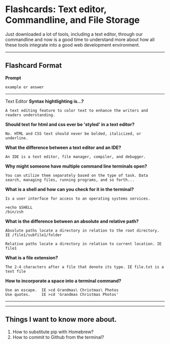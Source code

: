 # Flashcards: Text editor, Commandline, and File Storage

Just downloaded a lot of tools, including a text editor, through our commandline and now is a good time to understand more about how all these tools integrate into a good web development environment.

___
## Flashcard Format
**Prompt**
```
example or answer
```
---

Text Editor
**Syntax hightlighting is...?**
```
A text editing feature to color text to enhance the writers and readers understanding.
```


**Should text for html and css ever be 'styled' in a text editor?**
```
No. HTML and CSS text should never be bolded, italicized, or underline.
```


**What the difference between a text editor and an IDE?**
```
An IDE is a text editor, file manager, compiler, and debugger. 
```

**Why might someone have multiple command line terminals open?**
```
You can utilize them separately based on the type of task. Data search, managing files, running programs, and so forth...
```

**What is a shell and how can you check for it in the terminal?**
```
Is a user interface for access to an operating systems services. 

>echo $SHELL
/bin/zsh
```

**What is the difference between an absolute and relative path?**
```
Absolute paths locate a directory in relation to the root directory. IE /file1/subfile1/folder

Relative paths locate a directory in relation to current location. IE file1
```

**What is a file extension?**
```
The 2-4 characters after a file that denote its type. IE file.txt is a text file
```

**How to incorporate a space into a terminal command?**
```
Use an escape.  IE >cd Grandmas\ Christmas\ Photos
Use quotes.     IE >cd 'Grandmas Christmas Photos'
```

___
___
## Things I want to know more about.
1. How to substitute pip with Homebrew?
1. How to commit to Github from the terminal?

